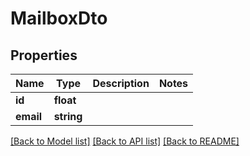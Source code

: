 # MailboxDto

## Properties
Name | Type | Description | Notes
------------ | ------------- | ------------- | -------------
**id** | **float** |  | 
**email** | **string** |  | 

[[Back to Model list]](../README.md#documentation-for-models) [[Back to API list]](../README.md#documentation-for-api-endpoints) [[Back to README]](../README.md)


